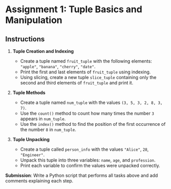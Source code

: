 
# Assignment 1: Tuple Basics and Manipulation

## Instructions

1. **Tuple Creation and Indexing**
   - Create a tuple named `fruit_tuple` with the following elements: `"apple"`, `"banana"`, `"cherry"`, `"date"`.
   - Print the first and last elements of `fruit_tuple` using indexing.
   - Using slicing, create a new tuple `slice_tuple` containing only the second and third elements of `fruit_tuple` and print it.

2. **Tuple Methods**
   - Create a tuple named `num_tuple` with the values `(3, 5, 3, 2, 8, 3, 7)`.
   - Use the `count()` method to count how many times the number `3` appears in `num_tuple`.
   - Use the `index()` method to find the position of the first occurrence of the number `8` in `num_tuple`.

3. **Tuple Unpacking**
   - Create a tuple called `person_info` with the values `"Alice"`, `28`, `"Engineer"`.
   - Unpack this tuple into three variables: `name`, `age`, and `profession`.
   - Print each variable to confirm the values were unpacked correctly.

**Submission**: Write a Python script that performs all tasks above and add comments explaining each step.
